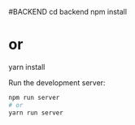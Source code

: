#BACKEND
cd backend
npm install 
# or
yarn install

Run the development server:

```bash
npm run server
# or
yarn run server
```